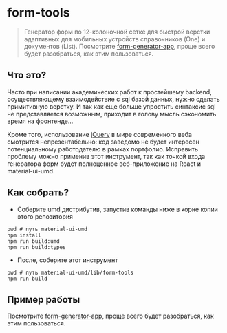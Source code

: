 # form-tools

> Генератор форм по 12-колоночной сетке для быстрой верстки адаптивных для мобильных устройств справочников (One) и документов (List). Посмотрите [form-generator-app](../../packages/form-generator-app), проще всего будет разобраться, как этим пользоваться.

## Что это?

Часто при написании академических работ к простейшему backend, осуществляющему взаимодействие с sql базой данных, нужно сделать примитивную верстку. И так как еще больше упростить синтаксис sql не представляется возможным,
приходит в голову мысль сэкономить время на фронтенде...

Кроме того, использование [jQuery](https://jquery.com/) в мире современного веба смотрится непрезентабельно: код заведомо не будет интересен потенциальному работодателю в рамках портфолио. Исправить проблему можно применив этот инструмент, так как точкой входа генератора форм будет полноценное веб-приложение на React и material-ui-umd.

## Как собрать?

 - Соберите umd дистрибутив, запустив команды ниже в корне копии этого репозитория

```
pwd # путь material-ui-umd
npm install
npm run build:umd
npm run build:types
```

 - После, соберите этот инструмент

```
pwd # путь material-ui-umd/lib/form-tools
npm run build
```

## Пример работы

Посмотрите [form-generator-app](../../packages/form-generator-app), проще всего будет разобраться, как этим пользоваться.
